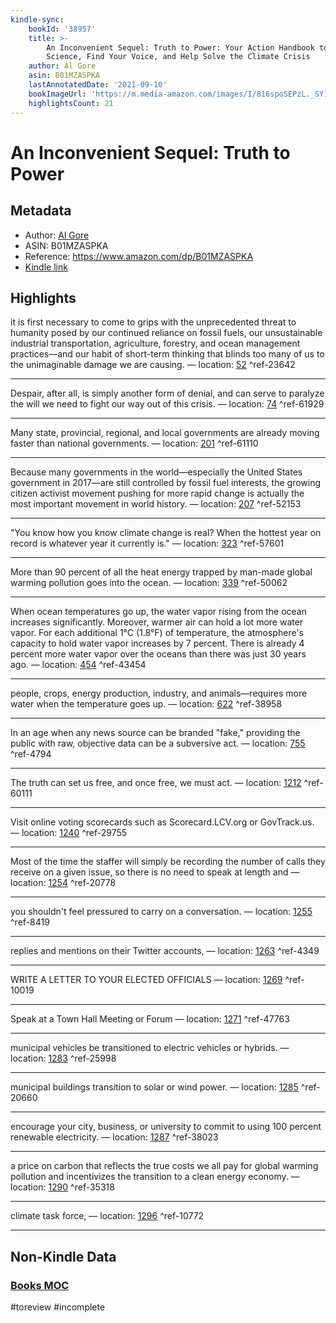 ```yaml
---
kindle-sync:
    bookId: '38957'
    title: >-
        An Inconvenient Sequel: Truth to Power: Your Action Handbook to Learn the
        Science, Find Your Voice, and Help Solve the Climate Crisis
    author: Al Gore
    asin: B01MZASPKA
    lastAnnotatedDate: '2021-09-10'
    bookImageUrl: 'https://m.media-amazon.com/images/I/816spoSEPzL._SY160.jpg'
    highlightsCount: 21
---
```


# An Inconvenient Sequel: Truth to Power

## Metadata

-   Author: [Al Gore](https://www.amazon.comundefined)
-   ASIN: B01MZASPKA
-   Reference: https://www.amazon.com/dp/B01MZASPKA
-   [Kindle link](kindle://book?action=open&asin=B01MZASPKA)

## Highlights

it is first necessary to come to grips with the unprecedented threat to humanity posed by our continued reliance on fossil fuels, our unsustainable industrial transportation, agriculture, forestry, and ocean management practices—and our habit of short-term thinking that blinds too many of us to the unimaginable damage we are causing. — location: [52](kindle://book?action=open&asin=B01MZASPKA&location=52) ^ref-23642

---

Despair, after all, is simply another form of denial, and can serve to paralyze the will we need to fight our way out of this crisis. — location: [74](kindle://book?action=open&asin=B01MZASPKA&location=74) ^ref-61929

---

Many state, provincial, regional, and local governments are already moving faster than national governments. — location: [201](kindle://book?action=open&asin=B01MZASPKA&location=201) ^ref-61110

---

Because many governments in the world—especially the United States government in 2017—are still controlled by fossil fuel interests, the growing citizen activist movement pushing for more rapid change is actually the most important movement in world history. — location: [207](kindle://book?action=open&asin=B01MZASPKA&location=207) ^ref-52153

---

"You know how you know climate change is real? When the hottest year on record is whatever year it currently is." — location: [323](kindle://book?action=open&asin=B01MZASPKA&location=323) ^ref-57601

---

More than 90 percent of all the heat energy trapped by man-made global warming pollution goes into the ocean. — location: [339](kindle://book?action=open&asin=B01MZASPKA&location=339) ^ref-50062

---

When ocean temperatures go up, the water vapor rising from the ocean increases significantly. Moreover, warmer air can hold a lot more water vapor. For each additional 1°C (1.8°F) of temperature, the atmosphere's capacity to hold water vapor increases by 7 percent. There is already 4 percent more water vapor over the oceans than there was just 30 years ago. — location: [454](kindle://book?action=open&asin=B01MZASPKA&location=454) ^ref-43454

---

people, crops, energy production, industry, and animals—requires more water when the temperature goes up. — location: [622](kindle://book?action=open&asin=B01MZASPKA&location=622) ^ref-38958

---

In an age when any news source can be branded "fake," providing the public with raw, objective data can be a subversive act. — location: [755](kindle://book?action=open&asin=B01MZASPKA&location=755) ^ref-4794

---

The truth can set us free, and once free, we must act. — location: [1212](kindle://book?action=open&asin=B01MZASPKA&location=1212) ^ref-60111

---

Visit online voting scorecards such as Scorecard.LCV.org or GovTrack.us. — location: [1240](kindle://book?action=open&asin=B01MZASPKA&location=1240) ^ref-29755

---

Most of the time the staffer will simply be recording the number of calls they receive on a given issue, so there is no need to speak at length and — location: [1254](kindle://book?action=open&asin=B01MZASPKA&location=1254) ^ref-20778

---

you shouldn't feel pressured to carry on a conversation. — location: [1255](kindle://book?action=open&asin=B01MZASPKA&location=1255) ^ref-8419

---

replies and mentions on their Twitter accounts, — location: [1263](kindle://book?action=open&asin=B01MZASPKA&location=1263) ^ref-4349

---

WRITE A LETTER TO YOUR ELECTED OFFICIALS — location: [1269](kindle://book?action=open&asin=B01MZASPKA&location=1269) ^ref-10019

---

Speak at a Town Hall Meeting or Forum — location: [1271](kindle://book?action=open&asin=B01MZASPKA&location=1271) ^ref-47763

---

municipal vehicles be transitioned to electric vehicles or hybrids. — location: [1283](kindle://book?action=open&asin=B01MZASPKA&location=1283) ^ref-25998

---

municipal buildings transition to solar or wind power. — location: [1285](kindle://book?action=open&asin=B01MZASPKA&location=1285) ^ref-20660

---

encourage your city, business, or university to commit to using 100 percent renewable electricity. — location: [1287](kindle://book?action=open&asin=B01MZASPKA&location=1287) ^ref-38023

---

a price on carbon that reflects the true costs we all pay for global warming pollution and incentivizes the transition to a clean energy economy. — location: [1290](kindle://book?action=open&asin=B01MZASPKA&location=1290) ^ref-35318

---

climate task force, — location: [1296](kindle://book?action=open&asin=B01MZASPKA&location=1296) ^ref-10772

---

## Non-Kindle Data

### [Books MOC](Books%20MOC.md)

#toreview #incomplete 
